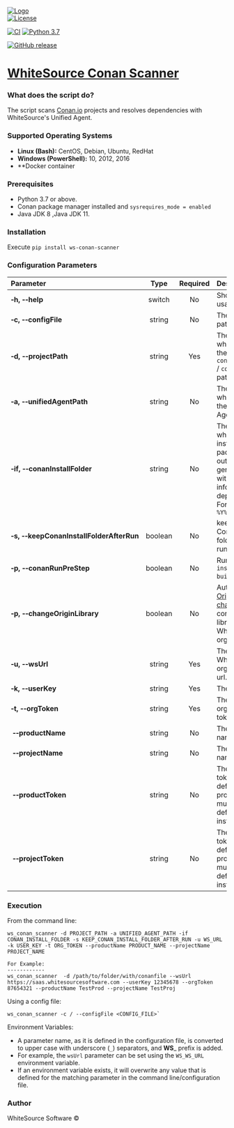 [![Logo](https://whitesource-resources.s3.amazonaws.com/ws-sig-images/Whitesource_Logo_178x44.png)](https://www.whitesourcesoftware.com/)  
[![License](https://img.shields.io/badge/License-Apache%202.0-yellowgreen.svg)](https://opensource.org/licenses/Apache-2.0)

[![CI](https://github.com/whitesource-ps/ws-conan-scanner/actions/workflows/ci.yml/badge.svg)](https://github.com/whitesource-ps/ws-conan-scanner/actions/workflows/ci.yml)
[![Python 3.7](https://upload.wikimedia.org/wikipedia/commons/thumb/7/76/Blue_Python_3.7%2B_Shield_Badge.svg/86px-Blue_Python_3.7%2B_Shield_Badge.svg.png)](https://www.python.org/downloads/release/python-370/)

[![GitHub release](https://img.shields.io/github/v/release/whitesource-ps/ws-conan-scanner)](https://github.com/whitesource-ps/ws-conan-scanner/releases/latest)

# [WhiteSource Conan Scanner](https://github.com/whitesource-ps/ws-conan-scanner)

### What does the script do?
The script scans [Conan.io](https://docs.conan.io/en/latest/) projects and resolves dependencies with WhiteSource's Unified Agent.

### Supported Operating Systems
- **Linux (Bash):**	CentOS, Debian, Ubuntu, RedHat
- **Windows (PowerShell):**	10, 2012, 2016
- **Docker container

### Prerequisites
- Python 3.7 or above.
- Conan package manager installed and `sysrequires_mode = enabled`
- Java JDK 8 ,Java JDK 11.

### Installation
Execute `pip install ws-conan-scanner`

### Configuration Parameters

| Parameter | Type | Required | Description |
| :--- | :---: | :---: | :--- |
| **&#x2011;h,&nbsp;&#x2011;&#x2011;help** | switch | No | Show help and usage menu. |
| **&#x2011;c,&nbsp;&#x2011;&#x2011;configFile** | string | No | The config file path.|
| **&#x2011;d,&nbsp;&#x2011;&#x2011;projectPath** | string | Yes | The directory which contains the `conanfile.txt` / `conanfile.py` path. |
| **&#x2011;a,&nbsp;&#x2011;&#x2011;unifiedAgentPath** | string | No | The directory which contains the Unified Agent. |
| **&#x2011;if,&nbsp;&#x2011;&#x2011;conanInstallFolder** | string | No | The folder where the installation of packages outputs the generator files with the information of dependencies. Format: `%Y%m%d%H%M%S%f` |
| **&#x2011;s,&nbsp;&#x2011;&#x2011;keepConanInstallFolderAfterRun** | boolean | No | keeps the Conan install folder after run. |
| **&#x2011;p,&nbsp;&#x2011;&#x2011;conanRunPreStep** | boolean | No | Runs `conan install --build`. |
| **&#x2011;p,&nbsp;&#x2011;&#x2011;changeOriginLibrary** | boolean | No | Auto run of [Origin Library change](https://whitesource.atlassian.net/wiki/spaces/WD/pages/34013522/Changing+the+Origin+Library+for+Source+Files) for conan source libraries in Whitesource organization. |
| **&#x2011;u,&nbsp;&#x2011;&#x2011;wsUrl** | string | Yes | The WhiteSource organization url.|
| **&#x2011;k,&nbsp;&#x2011;&#x2011;userKey** | string | Yes | The user key.|
| **&#x2011;t,&nbsp;&#x2011;&#x2011;orgToken** | string | Yes | The organization token.|
| **&nbsp;&#x2011;&#x2011;productName** | string | No | The product name.|
| **&nbsp;&#x2011;&#x2011;projectName** | string | No | The project name.|
| **&nbsp;&#x2011;&#x2011;productToken** | string | No | The product token. If not defined, then productName must be defined instead.|
| **&nbsp;&#x2011;&#x2011;projectToken** | string | No | The project token .If not defined, then projectName must be defined instead.|

### Execution
From the command line:
```shell
ws_conan_scanner -d PROJECT_PATH -a UNIFIED_AGENT_PATH -if CONAN_INSTALL_FOLDER -s KEEP_CONAN_INSTALL_FOLDER_AFTER_RUN -u WS_URL -k USER_KEY -t ORG_TOKEN --productName PRODUCT_NAME --projectName PROJECT_NAME

For Example:
------------
ws_conan_scanner  -d /path/to/folder/with/conanfile --wsUrl https://saas.whitesourcesoftware.com --userKey 12345678 --orgToken 87654321 --productName TestProd --projectName TestProj
```

Using a config file:
```shell
ws_conan_scanner -c / --configFile <CONFIG_FILE>`
```

Environment Variables:
- A parameter name, as it is defined in the configuration file, is converted to upper case with underscore (`_`) separators, and **WS**_ prefix is added.
- For example, the `wsUrl` parameter can be set using the `WS_WS_URL ` environment variable.
- If an environment variable exists, it will overwrite any value that is defined for the matching parameter in the command line/configuration file.

### Author
WhiteSource Software ©